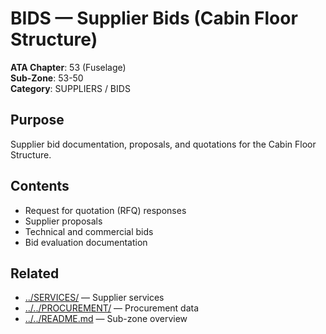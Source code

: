 # BIDS — Supplier Bids (Cabin Floor Structure)

**ATA Chapter**: 53 (Fuselage)  
**Sub-Zone**: 53-50  
**Category**: SUPPLIERS / BIDS

## Purpose

Supplier bid documentation, proposals, and quotations for the Cabin Floor Structure.

## Contents

- Request for quotation (RFQ) responses
- Supplier proposals
- Technical and commercial bids
- Bid evaluation documentation

## Related

- [../SERVICES/](../SERVICES/) — Supplier services
- [../../PROCUREMENT/](../../PROCUREMENT/) — Procurement data
- [../../README.md](../../README.md) — Sub-zone overview
